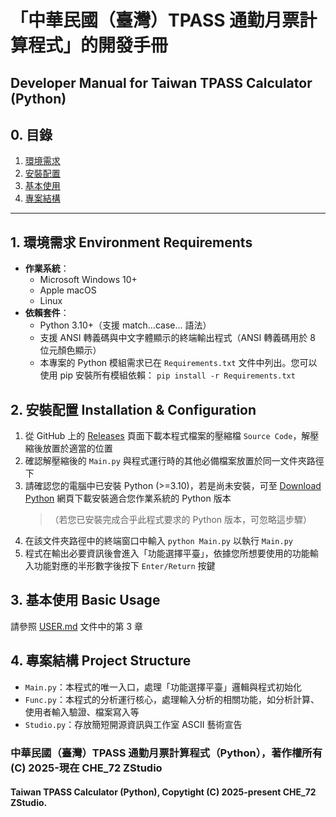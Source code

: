 # 「中華民國（臺灣）TPASS 通勤月票計算程式」的開發手冊
## Developer Manual for Taiwan TPASS Calculator (Python)

## 0. 目錄

1. [環境需求](#1-環境需求-environment-requirements)
2. [安裝配置](#2-安裝配置-installation--configuration)
3. [基本使用](#3-基本使用-basic-usage)
4. [專案結構](#4-專案結構-project-structure)

---

## 1. 環境需求 Environment Requirements
- **作業系統**：
    - Microsoft Windows 10+
    - Apple macOS
    - Linux
- **依賴套件**：
    - Python 3.10+（支援 match...case... 語法）  
    - 支援 ANSI 轉義碼與中文字體顯示的終端輸出程式（ANSI 轉義碼用於 8 位元顏色顯示）  
    - 本專案的 Python 模組需求已在 `Requirements.txt` 文件中列出。您可以使用 pip 安裝所有模組依賴： `pip install -r Requirements.txt`  

## 2. 安裝配置 Installation & Configuration
1. 從 GitHub 上的 [Releases](https://github.com/CHE-72-ZStudio/Taiwan-TPASS-Calculator-Python/releases) 頁面下載本程式檔案的壓縮檔 `Source Code`，解壓縮後放置於適當的位置
2. 確認解壓縮後的 `Main.py` 與程式運行時的其他必備檔案放置於同一文件夾路徑下  
3. 請確認您的電腦中已安裝 Python (>=3.10)，若是尚未安裝，可至 [Download Python](https://www.python.org/downloads/) 網頁下載安裝適合您作業系統的 Python 版本  
    > （若您已安裝完成合乎此程式要求的 Python 版本，可忽略這步驟）
4. 在該文件夾路徑中的終端窗口中輸入 `python Main.py` 以執行 `Main.py`  
5. 程式在輸出必要資訊後會進入「功能選擇平臺」，依據您所想要使用的功能輸入功能對應的半形數字後按下 `Enter/Return` 按鍵  

## 3. 基本使用 Basic Usage
請參照 [USER.md](https://github.com/CHE-72-ZStudio/Taiwan-TPASS-Calculator-Python/blob/main/USER.md) 文件中的第 3 章

## 4. 專案結構 Project Structure
- `Main.py`：本程式的唯一入口，處理「功能選擇平臺」邏輯與程式初始化
- `Func.py`：本程式的分析運行核心，處理輸入分析的相關功能，如分析計算、使用者輸入驗證、檔案寫入等
- `Studio.py`：存放簡短開源資訊與工作室 ASCII 藝術宣告

### 中華民國（臺灣）TPASS 通勤月票計算程式（Python），著作權所有 (C) 2025-現在 CHE_72 ZStudio  
#### Taiwan TPASS Calculator (Python), Copytight (C) 2025-present CHE_72 ZStudio.  